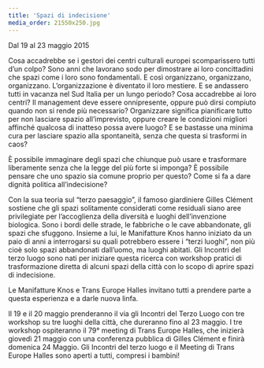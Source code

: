```yaml
---
title: 'Spazi di indecisione'
media_order: 21550x250.jpg
---
```

Dal 19 al 23 maggio 2015

Cosa accadrebbe se i gestori dei centri culturali europei scomparissero tutti d’un colpo?
Sono anni che lavorano sodo per dimostrare ai loro concittadini che spazi come i loro sono fondamentali. E così organizzano, organizzano, organizzano. L’organizzazione è diventato il loro mestiere. 
E se andassero tutti in vacanza nel Sud Italia per un lungo periodo? Cosa accadrebbe ai loro centri? Il management deve essere onnipresente, oppure può dirsi compiuto quando non si rende più necessario? Organizzare significa pianificare tutto per non lasciare spazio all’imprevisto, oppure creare le condizioni migliori affinché qualcosa di inatteso possa avere luogo? E se bastasse una minima cura per lasciare spazio alla spontaneità, senza che questa si trasformi in caos?

È possibile immaginare degli spazi che chiunque può usare e trasformare liberamente senza che la legge del più forte si imponga? È possibile pensare che uno spazio sia comune proprio per questo? Come si fa a dare dignità politica all’indecisione?

Con la sua teoria sul “terzo paesaggio”, il famoso giardiniere Gilles Clément sostiene che gli spazi solitamente considerati come residuali siano aree privilegiate per l’accoglienza della diversità e luoghi dell’invenzione biologica. Sono i bordi delle strade, le fabbriche o le cave abbandonate, gli spazi che sfuggono. Insieme a lui, le Manifatture Knos hanno iniziato da un paio di anni a interrogarsi su quali potrebbero essere i “terzi luoghi”, non più cioè solo spazi abbandonati dall’uomo, ma luoghi abitati. Gli Incontri del terzo luogo sono nati per iniziare questa ricerca con workshop pratici di trasformazione diretta di alcuni spazi della città con lo scopo di aprire spazi di indecisione.

Le Manifatture Knos e Trans Europe Halles invitano tutti a prendere parte a questa esperienza e a darle nuova linfa.

Il 19 e il 20 maggio prenderanno il via gli Incontri del Terzo Luogo con tre workshop su tre luoghi della città, che dureranno fino al 23 maggio. I tre workshop ospiteranno il 79° meeting di Trans Europe Halles, che inizierà giovedì 21 maggio con una conferenza pubblica di Gilles Clément e finirà domenica 24 Maggio.
Gli Incontri del terzo luogo e il Meeting di Trans Europe Halles sono aperti a tutti, compresi i bambini!
